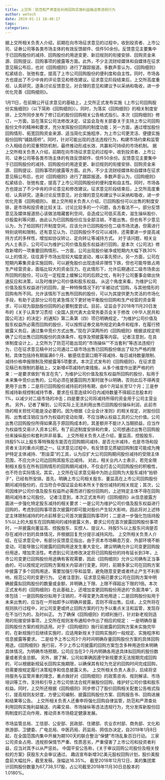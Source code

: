 ```yaml
---
title: 上交所：防范和严肃查处利用回购实施利益输送等违规行为
author: wetech
date: 2019-01-11 18:48:17
tags: 
categories: 
---
```

据上交所相关负责人介绍，前期在向市场征求意见的过程中，收到投资者、上市公司、证券公司等各类市场主体的有效反馈邮件、信件50余份。反馈意见主要集中于已回购股份的减持、回购股份的用途变更、新旧规则的衔接安排、回购资金来源、回购提议、回购事项的披露等方面。此外，不少主流财经媒体和自媒体在征求意见稿公布后，也对《回购细则》进行了跟踪报道。多数声音认为，《回购细则》松紧结合、张弛有度，提高了上市公司回购股份的便利度和自主性。同时，市场各方也提出了不少中肯的评论意见和修改建议。征求意见阶段结束后，上交所高度重视、认真研究，逐条讨论反馈意见，对合理的意见和建议予以采纳和吸收，进一步优化完善《回购细则》。
<!-- more -->
1月11日，在前期公开征求意见的基础上，上交所正式发布实施《上市公司回购股份实施细则》（以下简称《回购细则》）。同时，为落实《回购细则》的相关制度安排，上交所同步发布了修订后的股份回购相关公告格式指引。本次《回购细则》修订，一方面，旨在落实公司法修改决定、证监会及有关部委关于支持上市公司回购股份文件的精神和要求，充分发挥股份回购的制度功能；另一方面，通过增加股份回购情形、拓宽回购资金来源、适当简化实施程序，为上市公司更灵活、便捷实施股份回购“铺路搭桥”。同时，针对可能出现的违法违规行为，构建市场约束和监管介入相结合的双重预防机制，最终推动形成长效、共赢和可持续的市场机制。
据上交所相关负责人介绍，前期在向市场征求意见的过程中，收到投资者、上市公司、证券公司等各类市场主体的有效反馈邮件、信件50余份。反馈意见主要集中于已回购股份的减持、回购股份的用途变更、新旧规则的衔接安排、回购资金来源、回购提议、回购事项的披露等方面。此外，不少主流财经媒体和自媒体在征求意见稿公布后，也对《回购细则》进行了跟踪报道。多数声音认为，《回购细则》松紧结合、张弛有度，提高了上市公司回购股份的便利度和自主性。同时，市场各方也提出了不少中肯的评论意见和修改建议。征求意见阶段结束后，上交所高度重视、认真研究，逐条讨论反馈意见，对合理的意见和建议予以采纳和吸收，进一步优化完善《回购细则》。
据上交所相关负责人介绍，已回购股份可以出售的制度安排，是市场和投资者比较关注、讨论比较多的一个问题，各方看法不一。部分反馈意见及媒体报道担心该做法暗藏套利空间，会造成公司低买高卖，滋生操纵股价、炒股盈利等问题，由此认为已回购股份应当全部注销，不能出售。但也有不少意见认为，为了给回购打开制度空间，应该允许已回购股份在二级市场流通，但需进行特别说明和限制。还有意见认为，已回购股份不仅可以减持，还需要进一步提高减持方式的多样性，增加如协议转让、定向转让等减持方式。
对于该问题，相关业内人士表示，公司可以为维护公司价值及股东权益进行回购，是本次《公司法》修改新增的一项重要回购情形。一方面，公司出现股价破净或短期内大幅下跌30%以上的情况，往往源于市场出现较大幅度波动，难以事先预计。另一方面，公司在短期内筹集资金实施回购，可以避免股价出现连续非理性下跌，但也可能导致占用生产经营资金，面临比较大的资金压力。在此情形下，允许后期通过二级市场卖出所回购的股份，可以在一定程度上缓解公司的后顾之忧，有利于公司董事会做出快速反应和决策，以及时维护公司价值和股东权益。
从这个角度来看，为维护公司价值及股东权益进行的回购，是一种特殊情况下的“半被动式”回购，与其他情形的回购有所不同。允许该情形下出售所回购的股份，可以为其提供更为灵活的市场化手段，有助于这部分公司在紧急情况下更好地平衡股份回购和生产经营的资金需求，可以视为鼓励股份回购的必要制度尝试。目前，证监会于2018年11月20日发布的《关于认真学习贯彻〈全国人民代表大会常务委员会关于修改《中华人民共和国公司法》的决定〉的通知》第二条第（四）项已明确规定，“为维护公司价值及股东权益所必需而回购的股份，可以按照证券交易所规定的条件和程序，在履行预披露义务后，通过集中竞价方式出售。”现在沪深两所的《回购细则》根据该规定明确了公司出售已回购股份的具体条件、程序及预披露等内容。
记者注意到，在具体制度设计上，上交所为了防范可能出现的“市场操纵”“不当套利”等违法违规行为，已在征求意见稿中对公司通过二级市场出售已回购股份做出了较为严格的限制，具体包括持有期届满6个月、敏感信息窗口期不得减持、每日减持数量限制、减持价格申报限制及预披露等5项要求。本次正式发布的《回购细则》，在征求意见稿已有限制的基础上，又新增4项减持约束措施，从多个维度作出更严格的约束：一是要求做到“有言在先”，为维护公司价值及股东权益所回购的股份，拟用于未来集中竞价出售的，公司必须在披露回购方案时就予以明确，否则此后不得再变更用于出售；二是将已回购股份减持前的持有期，由6个月延长至12个月；三是参照减持新规控制减持节奏，要求在任意连续90日内减持数量不得超过总股本的1%，以减少对二级市场的冲击；四是要求公司将减持所得的资金用于公司主营业务。
另外，记者了解到，公司实际上无法利用出售已回购股份操纵利润，此前市场的相关担忧可能是没必要的。因为根据《企业会计准则》的相关规定，对股份回购、出售或注销应当作为权益的变动处理，不应当确认权益工具的公允价值。公司出售已回购股份所得如果高于原回购成本的，其差额并不能计入当期损益，应当作为权益性交易计入资本公积。有了前述制度安排和约束，公司想通过出售已回购股份来操纵股价和套利并非易事。
上交所相关负责人还介绍，董监高、控股股东、持股5%以上股东等特殊股东能否在回购期间减持，是否允许减持，也是市场和投资者关注的重点问题之一。征求意见过程中，有反馈意见质疑回购制度可能成为掩护特定主体减持、“割韭菜”的工具，认为应扩大公司回购期间股份减持的受限主体范围，不应允许公司边回购其股东边减持。
对此，相关业内人士表示，若完全限制相关股东在所有回购情形的回购期间减持，不仅会打击公司回购股份的积极性，也不符合实际情况。其实，上交所在征求意见稿中为防止回购为大股东减持“抬轿子”，已经有所安排。首先，明确上市公司相关股东、董监高在上市公司回购股份期间减持股份的，应当符合中国证监会和本所关于股份减持的相关规定；其次，公司因维护公司价值及股东权益所必需而进行股份回购的，上述特定主体不得在回购期间减持本公司股份。
记者注意到，本次正式发布的《回购细则》从信息披露方面进一步强化特定股东减持的相关要求：一是公司为维护公司价值及股东权益进行回购的，考虑到回购事项首次披露时即可能对股价产生较大影响，因此将对上述特定主体限制减持的时点前移至公司首次披露回购事项时；二是进一步强化包括持股5%以上的大股东在回购期间的减持披露义务，要求公司在首次披露回购股份事项时，一并披露向董监高、控股股东、实控人、提议人、持股5%以上股东问询是否存在减持计划的具体情况，并根据回复充分提示减持风险。
上交所相关负责人介绍，在征求意见中，有部分反馈意见指出，由于资本市场瞬息万变、外部环境不断变动，可能导致公司披露的回购用途发生重大变化，建议明确允许公司变更回购股份用途，增加灵活性。考虑到公司法修改决定将已回购股份的持有延长到3年，上市公司变更已回购股份用途确有客观需要，因此《回购细则》允许公司确有正当事由的，可以按规定对回购方案相关内容进行变更。同时，前期多家公司在回购方案中披露了多个回购用途，需要加强引导和监管，避免随意变更或者终止产生不利影响，规范公司的变更行为。
记者注意到，征求意见稿已要求公司在回购方案中明确披露拟回购股份的数量或金额，并明确上下限、上限不得超出下限的1倍。本次正式发布的《回购细则》在此基础上，还增加变更回购股份用途的“负面清单”。具体包括：一是回购股份拟用于注销的，不得变更为其他用途；二是回购股份拟用于未来出售的，应当在一开始即予以明确并披露，否则不得出售。后续，上交所将在规则执行过程中，对公司变更或终止回购方案的行为予以重点关注和监管，发现存在不当行为的，及时纠正。
为了确保《回购细则》的顺利施行，针对新老规则适用的衔接安排事项，上交所在规则发布通知中作出了相应的规定：
一是明确存量回购股份方案的规则适用。对于《回购细则》施行前披露的回购方案未实施完毕的，在新规施行后继续实施时，应适用新规关于回购实施的一般规定、实施程序和信息披露等要求。
二是给予上市公司3个月时间明确存量回购股份方案的具体回购用途。《回购细则》施行前，不少上市公司披露的回购方案包含多种用途但未明确具体情况。为明确市场预期，公司应当在3个月内明确各用途具体拟回购的股份数量或者资金总额。
另外，据了解，公司如果确因遵守新规要求无法按期完成回购的，可以根据新规延长回购实施期限，以确保其有较为充足的回购时间完成回购，但需要按规定履行决策程序和信息披露义务。
上交所相关负责人表示，后续将坚持服务与监管并重的理念，重点做好对《回购细则》的政策咨询、规则解读、市场培训等工作，支持和引导上市公司依法合规开展股份回购，维护好公司价值和股东权益。同时，上交所还根据《回购细则》同步修订了股价回购相关配套公告格式指引，提高规则友好度，方便公司编制、披露回购股份方案、回购报告书、回购进展和结果等公告。
上交所相关负责人还重申将强化回购自律监管，防范和严肃查处利用回购实施利益输送、内幕交易、市场操纵等违法违规行为，充分发挥新股份回购制度的正向作用，推动资本市场稳定健康发展。
 
 
市场监管总局、工信部、公安部、民政部、住建部、农业农村部、商务部、文化和旅游部、卫健委、广电总局、中医药局、药监局、网信办决定，自2019年1月8日起，在全国范围内集中开展为期100天的联合整治“保健”市场乱象百日行动。
三家公司资金占用、违规担保情节严重、性质恶劣，严重侵害了上市公司和投资者利益，应当对其予以从严惩处。
中国平安公告称，《关于审议回购公司股份及相关授权的方案》获股东大会审议通过。 
趣店宣布新增3亿美元股权回购计划，股价美股盘前大幅拉升，截至发稿，涨幅达16.35%。
截至2018年12月12日，美的集团累计回购股份数量为67,738,517股，占公司截至2018年11月30日总股本的1.0180%。
